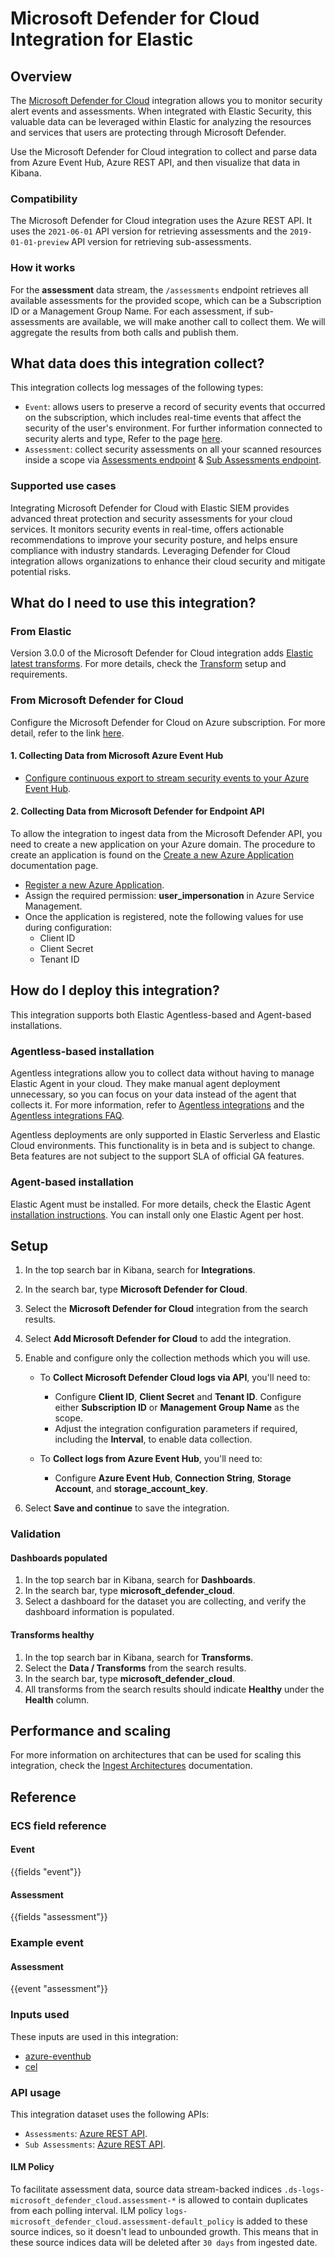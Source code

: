# Microsoft Defender for Cloud Integration for Elastic

## Overview

The [Microsoft Defender for Cloud](https://learn.microsoft.com/en-us/azure/defender-for-cloud/defender-for-cloud-introduction) integration allows you to monitor security alert events and assessments. When integrated with Elastic Security, this valuable data can be leveraged within Elastic for analyzing the resources and services that users are protecting through Microsoft Defender.

Use the Microsoft Defender for Cloud integration to collect and parse data from Azure Event Hub, Azure REST API, and then visualize that data in Kibana.

### Compatibility

The Microsoft Defender for Cloud integration uses the Azure REST API. It uses the `2021-06-01` API version for retrieving assessments and the `2019-01-01-preview` API version for retrieving sub-assessments.

### How it works

For the **assessment** data stream, the `/assessments` endpoint retrieves all available assessments for the provided scope, which can be a Subscription ID or a Management Group Name. For each assessment, if sub-assessments are available, we will make another call to collect them. We will aggregate the results from both calls and publish them.

## What data does this integration collect?

This integration collects log messages of the following types:

- `Event`: allows users to preserve a record of security events that occurred on the subscription, which includes real-time events that affect the security of the user's environment. For further information connected to security alerts and type, Refer to the page [here](https://learn.microsoft.com/en-us/azure/defender-for-cloud/alerts-reference).
- `Assessment`: collect security assessments on all your scanned resources inside a scope via [Assessments endpoint](https://learn.microsoft.com/en-us/rest/api/defenderforcloud-composite/assessments/list?view=rest-defenderforcloud-composite-latest&tabs=HTTP) & [Sub Assessments endpoint](https://learn.microsoft.com/en-us/rest/api/defenderforcloud-composite/sub-assessments/list?view=rest-defenderforcloud-composite-latest&tabs=HTTP).

### Supported use cases
Integrating Microsoft Defender for Cloud with Elastic SIEM provides advanced threat protection and security assessments for your cloud services. It monitors security events in real-time, offers actionable recommendations to improve your security posture, and helps ensure compliance with industry standards. Leveraging Defender for Cloud integration allows organizations to enhance their cloud security and mitigate potential risks.

## What do I need to use this integration?

### From Elastic

Version 3.0.0 of the Microsoft Defender for Cloud integration adds [Elastic latest transforms](https://www.elastic.co/docs/explore-analyze/transforms/transform-overview#latest-transform-overview). For more details, check the [Transform](https://www.elastic.co/docs/explore-analyze/transforms/transform-setup) setup and requirements.

### From Microsoft Defender for Cloud

Configure the Microsoft Defender for Cloud on Azure subscription. For more detail, refer to the link [here](https://learn.microsoft.com/en-us/azure/defender-for-cloud/get-started).

#### 1. Collecting Data from Microsoft Azure Event Hub

- [Configure continuous export to stream security events to your Azure Event Hub](https://learn.microsoft.com/en-us/azure/defender-for-cloud/continuous-export).

#### 2. Collecting Data from Microsoft Defender for Endpoint API
To allow the integration to ingest data from the Microsoft Defender API, you need to create a new application on your Azure domain. The procedure to create an application is found on the [Create a new Azure Application](https://docs.microsoft.com/en-us/windows/security/threat-protection/microsoft-defender-atp/exposed-apis-create-app-webapp) documentation page.

- [Register a new Azure Application](https://learn.microsoft.com/en-us/rest/api/azure/?view=rest-defenderforcloud-composite-latest#register-your-client-application-with-microsoft-entra-id).
- Assign the required permission: **user_impersonation** in Azure Service Management.
- Once the application is registered, note the following values for use during configuration:
  - Client ID
  - Client Secret
  - Tenant ID

## How do I deploy this integration?

This integration supports both Elastic Agentless-based and Agent-based installations.

### Agentless-based installation

Agentless integrations allow you to collect data without having to manage Elastic Agent in your cloud. They make manual agent deployment unnecessary, so you can focus on your data instead of the agent that collects it. For more information, refer to [Agentless integrations](https://www.elastic.co/guide/en/serverless/current/security-agentless-integrations.html) and the [Agentless integrations FAQ](https://www.elastic.co/guide/en/serverless/current/agentless-integration-troubleshooting.html).

Agentless deployments are only supported in Elastic Serverless and Elastic Cloud environments. This functionality is in beta and is subject to change. Beta features are not subject to the support SLA of official GA features.

### Agent-based installation

Elastic Agent must be installed. For more details, check the Elastic Agent [installation instructions](docs-content://reference/fleet/install-elastic-agents.md). You can install only one Elastic Agent per host.

## Setup

1. In the top search bar in Kibana, search for **Integrations**.
2. In the search bar, type **Microsoft Defender for Cloud**.
3. Select the **Microsoft Defender for Cloud** integration from the search results.
4. Select **Add Microsoft Defender for Cloud** to add the integration.
5. Enable and configure only the collection methods which you will use.

    * To **Collect Microsoft Defender Cloud logs via API**, you'll need to:

        - Configure **Client ID**, **Client Secret** and **Tenant ID**. Configure either **Subscription ID** or **Management Group Name** as the scope.
        - Adjust the integration configuration parameters if required, including the **Interval**, to enable data collection.
    * To **Collect logs from Azure Event Hub**, you'll need to:

        - Configure **Azure Event Hub**, **Connection String**, **Storage Account**, and **storage_account_key**.

6. Select **Save and continue** to save the integration.

### Validation

#### Dashboards populated

1. In the top search bar in Kibana, search for **Dashboards**.
2. In the search bar, type **microsoft_defender_cloud**.
3. Select a dashboard for the dataset you are collecting, and verify the dashboard information is populated.

#### Transforms healthy

1. In the top search bar in Kibana, search for **Transforms**.
2. Select the **Data / Transforms** from the search results.
3. In the search bar, type **microsoft_defender_cloud**.
4. All transforms from the search results should indicate **Healthy** under the **Health** column.

## Performance and scaling

For more information on architectures that can be used for scaling this integration, check the [Ingest Architectures](https://www.elastic.co/docs/manage-data/ingest/ingest-reference-architectures) documentation.

## Reference

### ECS field reference

#### Event

{{fields "event"}}

#### Assessment

{{fields "assessment"}}

### Example event

#### Assessment

{{event "assessment"}}

### Inputs used

These inputs are used in this integration:

- [azure-eventhub](https://www.elastic.co/docs/reference/beats/filebeat/filebeat-input-azure-eventhub)
- [cel](https://www.elastic.co/docs/reference/beats/filebeat/filebeat-input-cel)

### API usage

This integration dataset uses the following APIs:

- `Assessments`: [Azure REST API](https://learn.microsoft.com/en-us/rest/api/defenderforcloud-composite/assessments/list?view=rest-defenderforcloud-composite-latest&tabs=HTTP).
- `Sub Assessments`: [Azure REST API](https://learn.microsoft.com/en-us/rest/api/defenderforcloud-composite/sub-assessments/list?view=rest-defenderforcloud-composite-latest&tabs=HTTP).

#### ILM Policy

To facilitate assessment data, source data stream-backed indices `.ds-logs-microsoft_defender_cloud.assessment-*` is allowed to contain duplicates from each polling interval. ILM policy `logs-microsoft_defender_cloud.assessment-default_policy` is added to these source indices, so it doesn't lead to unbounded growth. This means that in these source indices data will be deleted after `30 days` from ingested date.
